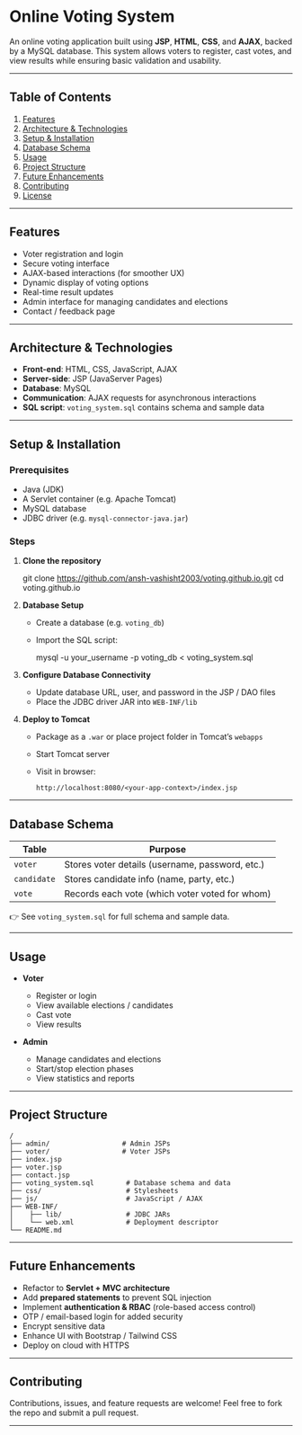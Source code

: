 # Online Voting System

An online voting application built using **JSP**, **HTML**, **CSS**, and **AJAX**, backed by a MySQL database. This system allows voters to register, cast votes, and view results while ensuring basic validation and usability.

---

## Table of Contents

1. [Features](#features)  
2. [Architecture & Technologies](#architecture--technologies)  
3. [Setup & Installation](#setup--installation)  
4. [Database Schema](#database-schema)  
5. [Usage](#usage)  
6. [Project Structure](#project-structure)  
7. [Future Enhancements](#future-enhancements)  
8. [Contributing](#contributing)  
9. [License](#license)  

---

## Features

- Voter registration and login  
- Secure voting interface  
- AJAX-based interactions (for smoother UX)  
- Dynamic display of voting options  
- Real-time result updates  
- Admin interface for managing candidates and elections  
- Contact / feedback page  

---

## Architecture & Technologies

- **Front-end**: HTML, CSS, JavaScript, AJAX  
- **Server-side**: JSP (JavaServer Pages)  
- **Database**: MySQL  
- **Communication**: AJAX requests for asynchronous interactions  
- **SQL script**: `voting_system.sql` contains schema and sample data  

---

## Setup & Installation

### Prerequisites
- Java (JDK)  
- A Servlet container (e.g. Apache Tomcat)  
- MySQL database  
- JDBC driver (e.g. `mysql-connector-java.jar`)  

### Steps

1. **Clone the repository**

   git clone https://github.com/ansh-vashisht2003/voting.github.io.git
   cd voting.github.io


2. **Database Setup**

   * Create a database (e.g. `voting_db`)
   * Import the SQL script:

     mysql -u your_username -p voting_db < voting_system.sql


3. **Configure Database Connectivity**

   * Update database URL, user, and password in the JSP / DAO files
   * Place the JDBC driver JAR into `WEB-INF/lib`

4. **Deploy to Tomcat**

   * Package as a `.war` or place project folder in Tomcat’s `webapps`
   * Start Tomcat server
   * Visit in browser:

     ```
     http://localhost:8080/<your-app-context>/index.jsp
     ```

---

## Database Schema

| Table       | Purpose                                         |
| ----------- | ----------------------------------------------- |
| `voter`     | Stores voter details (username, password, etc.) |
| `candidate` | Stores candidate info (name, party, etc.)       |
| `vote`      | Records each vote (which voter voted for whom)  |

👉 See `voting_system.sql` for full schema and sample data.

---

## Usage

* **Voter**

  * Register or login
  * View available elections / candidates
  * Cast vote
  * View results

* **Admin**

  * Manage candidates and elections
  * Start/stop election phases
  * View statistics and reports

---

## Project Structure

```
/
├── admin/                  # Admin JSPs
├── voter/                  # Voter JSPs
├── index.jsp
├── voter.jsp
├── contact.jsp
├── voting_system.sql        # Database schema and data
├── css/                     # Stylesheets
├── js/                      # JavaScript / AJAX
├── WEB-INF/
│    ├── lib/                # JDBC JARs
│    └── web.xml             # Deployment descriptor
└── README.md
```

---

## Future Enhancements

* Refactor to **Servlet + MVC architecture**
* Add **prepared statements** to prevent SQL injection
* Implement **authentication & RBAC** (role-based access control)
* OTP / email-based login for added security
* Encrypt sensitive data
* Enhance UI with Bootstrap / Tailwind CSS
* Deploy on cloud with HTTPS

---

## Contributing

Contributions, issues, and feature requests are welcome!
Feel free to fork the repo and submit a pull request.

---


